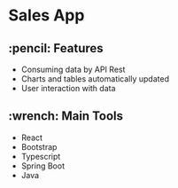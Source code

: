 <h1> Sales App </h1>

<h2> :pencil: Features </h2>
<ul>
  <li>Consuming data by API Rest</li>
  <li>Charts and tables automatically updated</li>
  <li>User interaction with data</li>
</ul>

 <h2> :wrench: Main Tools </h2>
<ul>
  <li>React</li>
  <li>Bootstrap</li>
  <li>Typescript</li>
  <li>Spring Boot</li>
  <li>Java</li> 
</ul>
